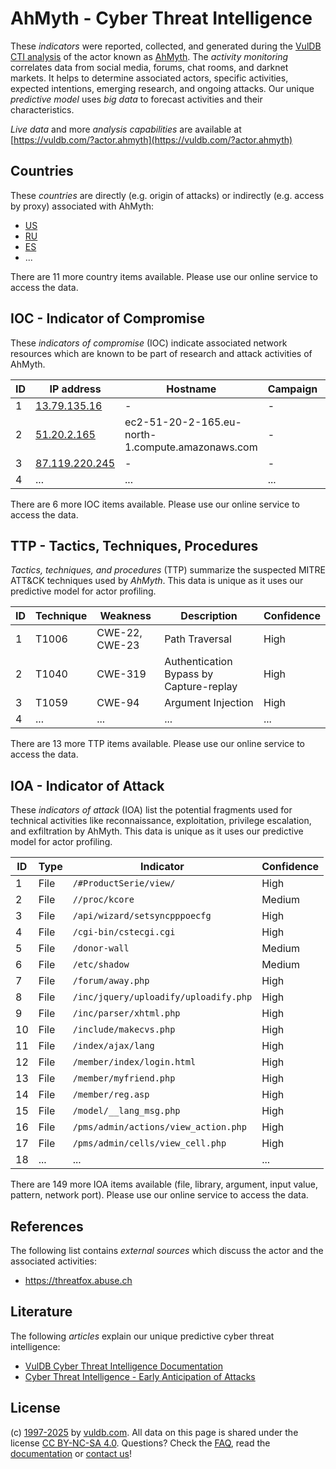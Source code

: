# AhMyth - Cyber Threat Intelligence

These _indicators_ were reported, collected, and generated during the [VulDB CTI analysis](https://vuldb.com/?kb.cti) of the actor known as [AhMyth](https://vuldb.com/?actor.ahmyth). The _activity monitoring_ correlates data from social media, forums, chat rooms, and darknet markets. It helps to determine associated actors, specific activities, expected intentions, emerging research, and ongoing attacks. Our unique _predictive model_ uses _big data_ to forecast activities and their characteristics.

_Live data_ and more _analysis capabilities_ are available at [https://vuldb.com/?actor.ahmyth](https://vuldb.com/?actor.ahmyth)

## Countries

These _countries_ are directly (e.g. origin of attacks) or indirectly (e.g. access by proxy) associated with AhMyth:

* [US](https://vuldb.com/?country.us)
* [RU](https://vuldb.com/?country.ru)
* [ES](https://vuldb.com/?country.es)
* ...

There are 11 more country items available. Please use our online service to access the data.

## IOC - Indicator of Compromise

These _indicators of compromise_ (IOC) indicate associated network resources which are known to be part of research and attack activities of AhMyth.

ID | IP address | Hostname | Campaign | Confidence
-- | ---------- | -------- | -------- | ----------
1 | [13.79.135.16](https://vuldb.com/?ip.13.79.135.16) | - | - | High
2 | [51.20.2.165](https://vuldb.com/?ip.51.20.2.165) | ec2-51-20-2-165.eu-north-1.compute.amazonaws.com | - | Medium
3 | [87.119.220.245](https://vuldb.com/?ip.87.119.220.245) | - | - | High
4 | ... | ... | ... | ...

There are 6 more IOC items available. Please use our online service to access the data.

## TTP - Tactics, Techniques, Procedures

_Tactics, techniques, and procedures_ (TTP) summarize the suspected MITRE ATT&CK techniques used by _AhMyth_. This data is unique as it uses our predictive model for actor profiling.

ID | Technique | Weakness | Description | Confidence
-- | --------- | -------- | ----------- | ----------
1 | T1006 | CWE-22, CWE-23 | Path Traversal | High
2 | T1040 | CWE-319 | Authentication Bypass by Capture-replay | High
3 | T1059 | CWE-94 | Argument Injection | High
4 | ... | ... | ... | ...

There are 13 more TTP items available. Please use our online service to access the data.

## IOA - Indicator of Attack

These _indicators of attack_ (IOA) list the potential fragments used for technical activities like reconnaissance, exploitation, privilege escalation, and exfiltration by AhMyth. This data is unique as it uses our predictive model for actor profiling.

ID | Type | Indicator | Confidence
-- | ---- | --------- | ----------
1 | File | `/#ProductSerie/view/` | High
2 | File | `//proc/kcore` | Medium
3 | File | `/api/wizard/setsyncpppoecfg` | High
4 | File | `/cgi-bin/cstecgi.cgi` | High
5 | File | `/donor-wall` | Medium
6 | File | `/etc/shadow` | Medium
7 | File | `/forum/away.php` | High
8 | File | `/inc/jquery/uploadify/uploadify.php` | High
9 | File | `/inc/parser/xhtml.php` | High
10 | File | `/include/makecvs.php` | High
11 | File | `/index/ajax/lang` | High
12 | File | `/member/index/login.html` | High
13 | File | `/member/myfriend.php` | High
14 | File | `/member/reg.asp` | High
15 | File | `/model/__lang_msg.php` | High
16 | File | `/pms/admin/actions/view_action.php` | High
17 | File | `/pms/admin/cells/view_cell.php` | High
18 | ... | ... | ...

There are 149 more IOA items available (file, library, argument, input value, pattern, network port). Please use our online service to access the data.

## References

The following list contains _external sources_ which discuss the actor and the associated activities:

* https://threatfox.abuse.ch

## Literature

The following _articles_ explain our unique predictive cyber threat intelligence:

* [VulDB Cyber Threat Intelligence Documentation](https://vuldb.com/?kb.cti)
* [Cyber Threat Intelligence - Early Anticipation of Attacks](https://www.scip.ch/en/?labs.20201022)

## License

(c) [1997-2025](https://vuldb.com/?kb.changelog) by [vuldb.com](https://vuldb.com/?kb.about). All data on this page is shared under the license [CC BY-NC-SA 4.0](https://creativecommons.org/licenses/by-nc-sa/4.0/). Questions? Check the [FAQ](https://vuldb.com/?kb.faq), read the [documentation](https://vuldb.com/?kb) or [contact us](https://vuldb.com/?contact)!
